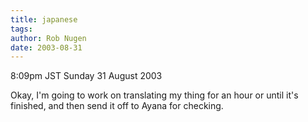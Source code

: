 ```yaml
---
title: japanese
tags: 
author: Rob Nugen
date: 2003-08-31
---
```


<p class=date>8:09pm JST Sunday 31 August 2003</p>

<p>Okay, I'm going to work on translating my thing for an hour or
until it's finished, and then send it off to Ayana for checking.</p>
